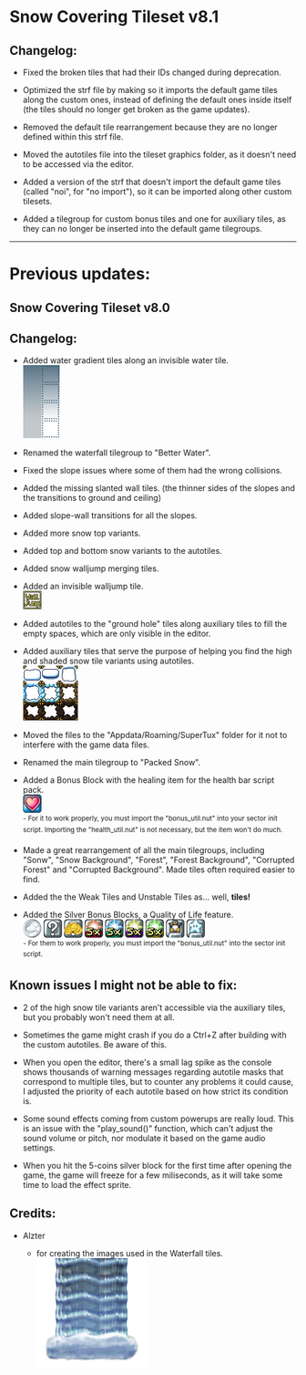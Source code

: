 # Snow Covering Tileset v8.1
## Changelog:

* Fixed the broken tiles that had their IDs changed during deprecation.

* Optimized the strf file by making so it imports the default game tiles along the custom ones, instead of defining the default ones inside itself (the tiles should no longer get broken as the game updates).

* Removed the default tile rearrangement because they are no longer defined within this strf file.

* Moved the autotiles file into the tileset graphics folder, as it doesn't need to be accessed via the editor.

* Added a version of the strf that doesn't import the default game tiles (called "noi", for "no import"), so it can be imported along other custom tilesets.

* Added a tilegroup for custom bonus tiles and one for auxiliary tiles, as they can no longer be inserted into the default game tilegroups.

<hr>

# Previous updates:
## Snow Covering Tileset v8.0
## Changelog:

* Added water gradient tiles along an invisible water tile. <br> ![water gradient](https://github.com/Eauix/Super-Tux-Additions/blob/main/Snow-Covering-Tileset/images/tiles/_custom/better_waterfall_by_alzter_and_eauix/wgr_e.png)

* Renamed the waterfall tilegroup to "Better Water".

* Fixed the slope issues where some of them had the wrong collisions.

* Added the missing slanted wall tiles. (the thinner sides of the slopes and the transitions to ground and ceiling)

* Added slope-wall transitions for all the slopes.

* Added more snow top variants.

* Added top and bottom snow variants to the autotiles.

* Added snow walljump merging tiles.

* Added an invisible walljump tile. <br> ![walljump tile](https://github.com/Eauix/Super-Tux-Additions/blob/main/Snow-Covering-Tileset/images/tiles/_custom/snowcovering_by_eauix/auxiliary/pure_snow_v08_iwj.png)

* Added autotiles to the "ground hole" tiles along auxiliary tiles to fill the empty spaces, which are only visible in the editor.

* Added auxiliary tiles that serve the purpose of helping you find the high and shaded snow tile variants using autotiles. <br> ![auxiliary tiles](https://github.com/Eauix/Super-Tux-Additions/blob/main/Snow-Covering-Tileset/images/tiles/_custom/snowcovering_by_eauix/auxiliary/pure_snow_v08_aux.png)

* Moved the files to the "Appdata/Roaming/SuperTux" folder for it not to interfere with the game data files.

* Renamed the main tilegroup to "Packed Snow".

* Added a Bonus Block with the healing item for the health bar script pack. <br> ![heal bonus block](https://github.com/Eauix/Super-Tux-Additions/blob/main/Snow-Covering-Tileset/images/tiles/_custom/extra_bonus_by_eauix/bonus-heal.png) <br> <sup>- For it to work properly, you must import the "bonus_util.nut" into your sector init script. Importing the "health_util.nut" is not necessary, but the item won't do much.</sup>

* Made a great rearrangement of all the main tilegroups, including "Sonw", "Snow Background", "Forest", "Forest Background", "Corrupted Forest" and "Corrupted Background". Made tiles often required easier to find.

* Added the the Weak Tiles and Unstable Tiles as... well, **tiles!**

* Added the Silver Bonus Blocks, a Quality of Life feature. <br> ![platinum coin](https://github.com/Eauix/Super-Tux-Additions/blob/main/Snow-Covering-Tileset/images/tiles/_custom/extra_bonus_by_eauix/platinumcoin/platinum_coin_000000.png) ![silver block](https://github.com/Eauix/Super-Tux-Additions/blob/main/Snow-Covering-Tileset/images/tiles/_custom/extra_bonus_by_eauix/silverblock/silver-0.png) ![5 coins block](https://github.com/Eauix/Super-Tux-Additions/blob/main/Snow-Covering-Tileset/images/tiles/_custom/extra_bonus_by_eauix/bonus-5coins.png) ![5 fire block](https://github.com/Eauix/Super-Tux-Additions/blob/main/Snow-Covering-Tileset/images/tiles/_custom/extra_bonus_by_eauix/bonus-5fire.png) ![5 ice block](https://github.com/Eauix/Super-Tux-Additions/blob/main/Snow-Covering-Tileset/images/tiles/_custom/extra_bonus_by_eauix/bonus-5ice.png) ![5 air block](https://github.com/Eauix/Super-Tux-Additions/blob/main/Snow-Covering-Tileset/images/tiles/_custom/extra_bonus_by_eauix/bonus-5air.png) ![5 earth block](https://github.com/Eauix/Super-Tux-Additions/blob/main/Snow-Covering-Tileset/images/tiles/_custom/extra_bonus_by_eauix/bonus-5earth.png) ![stable 1up block](https://github.com/Eauix/Super-Tux-Additions/blob/main/Snow-Covering-Tileset/images/tiles/_custom/extra_bonus_by_eauix/bonus-stable_1up.png) ![stable star block](https://github.com/Eauix/Super-Tux-Additions/blob/main/Snow-Covering-Tileset/images/tiles/_custom/extra_bonus_by_eauix/bonus-stable_star.png) <br> <sup>- For them to work properly, you must import the "bonus_util.nut" into the sector init script.</sup>

## Known issues I might not be able to fix:

* 2 of the high snow tile variants aren't accessible via the auxiliary tiles, but you probably won't need them at all.

* Sometimes the game might crash if you do a Ctrl+Z after building with the custom autotiles. Be aware of this.

* When you open the editor, there's a small lag spike as the console shows thousands of warning messages regarding autotile masks that correspond to multiple tiles, but to counter any problems it could cause, I adjusted the priority of each autotile based on how strict its condition is.

* Some sound effects coming from custom powerups are really loud. This is an issue with the "play_sound()" function, which can't adjust the sound volume or pitch, nor modulate it based on the game audio settings.

* When you hit the 5-coins silver block for the first time after opening the game, the game will freeze for a few miliseconds, as it will take some time to load the effect sprite.

## Credits:

* Alzter

  - for creating the images used in the Waterfall tiles. <br> ![waterfall tiles](https://github.com/Eauix/Super-Tux-Additions/blob/main/Snow-Covering-Tileset/images/tiles/_custom/better_waterfall_by_alzter_and_eauix/awf1.png)


